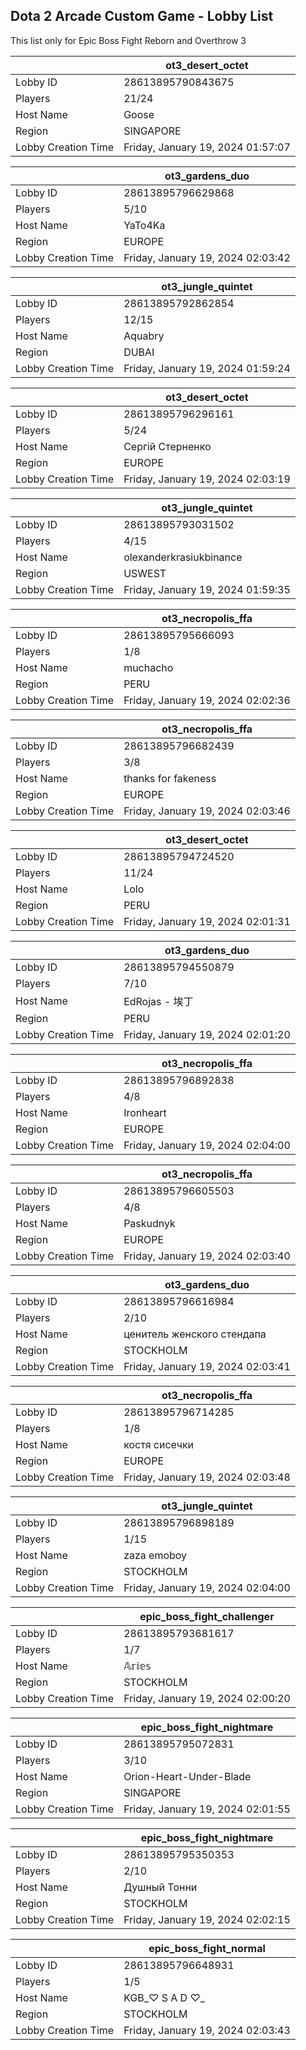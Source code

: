 ## Dota 2 Arcade Custom Game - Lobby List

This list only for Epic Boss Fight Reborn and Overthrow 3

|  | ot3_desert_octet |
| ------ | ------ |
| Lobby ID | 28613895790843675 |
| Players | 21/24 |
| Host Name | Goose |
| Region | SINGAPORE |
| Lobby Creation Time | Friday, January 19, 2024 01:57:07 |


|  | ot3_gardens_duo |
| ------ | ------ |
| Lobby ID | 28613895796629868 |
| Players | 5/10 |
| Host Name | YaTo4Ka |
| Region | EUROPE |
| Lobby Creation Time | Friday, January 19, 2024 02:03:42 |


|  | ot3_jungle_quintet |
| ------ | ------ |
| Lobby ID | 28613895792862854 |
| Players | 12/15 |
| Host Name | Aquabry |
| Region | DUBAI |
| Lobby Creation Time | Friday, January 19, 2024 01:59:24 |


|  | ot3_desert_octet |
| ------ | ------ |
| Lobby ID | 28613895796296161 |
| Players | 5/24 |
| Host Name | Сергiй Стерненко |
| Region | EUROPE |
| Lobby Creation Time | Friday, January 19, 2024 02:03:19 |


|  | ot3_jungle_quintet |
| ------ | ------ |
| Lobby ID | 28613895793031502 |
| Players | 4/15 |
| Host Name | olexanderkrasiukbinance |
| Region | USWEST |
| Lobby Creation Time | Friday, January 19, 2024 01:59:35 |


|  | ot3_necropolis_ffa |
| ------ | ------ |
| Lobby ID | 28613895795666093 |
| Players | 1/8 |
| Host Name | muchacho |
| Region | PERU |
| Lobby Creation Time | Friday, January 19, 2024 02:02:36 |


|  | ot3_necropolis_ffa |
| ------ | ------ |
| Lobby ID | 28613895796682439 |
| Players | 3/8 |
| Host Name | thanks for fakeness |
| Region | EUROPE |
| Lobby Creation Time | Friday, January 19, 2024 02:03:46 |


|  | ot3_desert_octet |
| ------ | ------ |
| Lobby ID | 28613895794724520 |
| Players | 11/24 |
| Host Name | Lolo |
| Region | PERU |
| Lobby Creation Time | Friday, January 19, 2024 02:01:31 |


|  | ot3_gardens_duo |
| ------ | ------ |
| Lobby ID | 28613895794550879 |
| Players | 7/10 |
| Host Name | EdRojas - 埃丁 |
| Region | PERU |
| Lobby Creation Time | Friday, January 19, 2024 02:01:20 |


|  | ot3_necropolis_ffa |
| ------ | ------ |
| Lobby ID | 28613895796892838 |
| Players | 4/8 |
| Host Name | Ironheart |
| Region | EUROPE |
| Lobby Creation Time | Friday, January 19, 2024 02:04:00 |


|  | ot3_necropolis_ffa |
| ------ | ------ |
| Lobby ID | 28613895796605503 |
| Players | 4/8 |
| Host Name | Paskudnyk |
| Region | EUROPE |
| Lobby Creation Time | Friday, January 19, 2024 02:03:40 |


|  | ot3_gardens_duo |
| ------ | ------ |
| Lobby ID | 28613895796616984 |
| Players | 2/10 |
| Host Name | ценитель женского стендапа |
| Region | STOCKHOLM |
| Lobby Creation Time | Friday, January 19, 2024 02:03:41 |


|  | ot3_necropolis_ffa |
| ------ | ------ |
| Lobby ID | 28613895796714285 |
| Players | 1/8 |
| Host Name | костя сисечки |
| Region | EUROPE |
| Lobby Creation Time | Friday, January 19, 2024 02:03:48 |


|  | ot3_jungle_quintet |
| ------ | ------ |
| Lobby ID | 28613895796898189 |
| Players | 1/15 |
| Host Name | zaza emoboy |
| Region | STOCKHOLM |
| Lobby Creation Time | Friday, January 19, 2024 02:04:00 |


|  | epic_boss_fight_challenger |
| ------ | ------ |
| Lobby ID | 28613895793681617 |
| Players | 1/7 |
| Host Name | 𝔸𝕣𝕚𝕖𝕤 |
| Region | STOCKHOLM |
| Lobby Creation Time | Friday, January 19, 2024 02:00:20 |


|  | epic_boss_fight_nightmare |
| ------ | ------ |
| Lobby ID | 28613895795072831 |
| Players | 3/10 |
| Host Name | Orion-Heart-Under-Blade |
| Region | SINGAPORE |
| Lobby Creation Time | Friday, January 19, 2024 02:01:55 |


|  | epic_boss_fight_nightmare |
| ------ | ------ |
| Lobby ID | 28613895795350353 |
| Players | 2/10 |
| Host Name | Душный Тонни |
| Region | STOCKHOLM |
| Lobby Creation Time | Friday, January 19, 2024 02:02:15 |


|  | epic_boss_fight_normal |
| ------ | ------ |
| Lobby ID | 28613895796648931 |
| Players | 1/5 |
| Host Name | KGB_♡ ⁣S A D ♡_ |
| Region | STOCKHOLM |
| Lobby Creation Time | Friday, January 19, 2024 02:03:43 |


